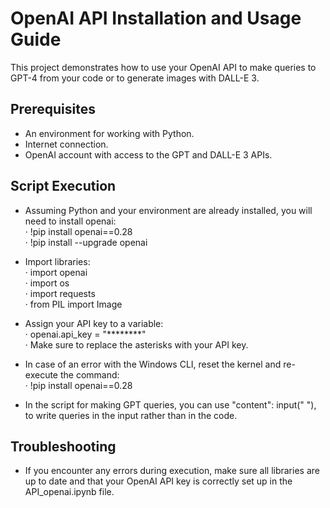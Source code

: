 # OpenAI API Installation and Usage Guide

This project demonstrates how to use your OpenAI API to make queries to GPT-4 from your code or to generate images with DALL-E 3.

## Prerequisites
- An environment for working with Python.
- Internet connection.
- OpenAI account with access to the GPT and DALL-E 3 APIs.

## Script Execution
- Assuming Python and your environment are already installed, you will need to install openai:</br>
· !pip install openai==0.28</br>
· !pip install --upgrade openai</br>

- Import libraries:</br>
· import openai</br>
· import os</br>
· import requests</br>
· from PIL import Image

- Assign your API key to a variable:</br>
· openai.api_key = "********" </br>
· Make sure to replace the asterisks with your API key.

- In case of an error with the Windows CLI, reset the kernel and re-execute the command:</br>
· !pip install openai==0.28

- In the script for making GPT queries, you can use "content": input(" "), to write queries in the input rather than in the code.

## Troubleshooting
- If you encounter any errors during execution, make sure all libraries are up to date and that your OpenAI API key is correctly set up in the API_openai.ipynb file.
